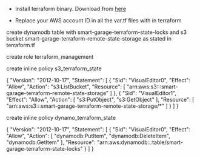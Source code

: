 - Install terraform binary. Download from [here](https://www.terraform.io/downloads.html)

- Replace your AWS account ID in all the var.tf files with in terraform 

create dynamodb table with smart-garage-terraform-state-locks and s3 bucket smart-garage-terraform-remote-state-storage as stated in terraform.tf 

create role terraform_management

create inline policy s3_terraform_state

{
    "Version": "2012-10-17",
    "Statement": [
        {
            "Sid": "VisualEditor0",
            "Effect": "Allow",
            "Action": "s3:ListBucket",
            "Resource": [
                "arn:aws:s3:::smart-garage-terraform-remote-state-storage"
            ]
        },
        {
            "Sid": "VisualEditor1",
            "Effect": "Allow",
            "Action": [
                "s3:PutObject",
                "s3:GetObject"
            ],
            "Resource": [
                "arn:aws:s3:::smart-garage-terraform-remote-state-storage/*"
            ]
        }
    ]
}

create inline policy dynamo_terraform_state

{
    "Version": "2012-10-17",
    "Statement": [
        {
            "Sid": "VisualEditor0",
            "Effect": "Allow",
            "Action": [
                "dynamodb:PutItem",
                "dynamodb:DeleteItem",
                "dynamodb:GetItem"
            ],
            "Resource": "arn:aws:dynamodb:*:*:table/smart-garage-terraform-state-locks"
        }
    ]
}